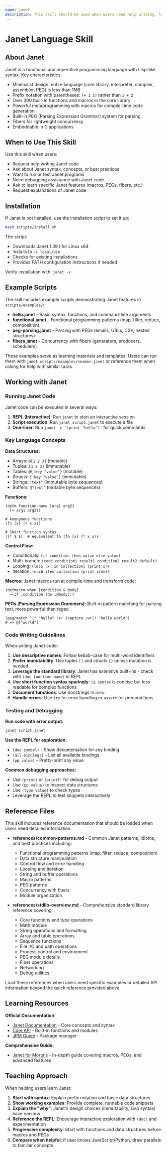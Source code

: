 ```yaml
---
name: janet
description: This skill should be used when users need help writing, learning, running, or debugging Janet code. Janet is a functional and imperative Lisp-like language with powerful features including macros, PEGs, and fibers for concurrency.
---
```


# Janet Language Skill

## About Janet

Janet is a functional and imperative programming language with Lisp-like syntax. Key characteristics:

- Minimalist design: entire language (core library, interpreter, compiler, assembler, PEG) is less than 1MB
- Prefix notation with parentheses: `(+ 1 2)` rather than `1 + 2`
- Over 300 built-in functions and macros in the core library
- Powerful metaprogramming with macros for compile-time code generation
- Built-in PEG (Parsing Expression Grammar) system for parsing
- Fibers for lightweight concurrency
- Embeddable in C applications

## When to Use This Skill

Use this skill when users:
- Request help writing Janet code
- Ask about Janet syntax, concepts, or best practices
- Want to run or test Janet programs
- Need debugging assistance with Janet code
- Ask to learn specific Janet features (macros, PEGs, fibers, etc.)
- Request explanations of Janet code

## Installation

If Janet is not installed, use the installation script to set it up:

```bash
bash scripts/install.sh
```

The script:
- Downloads Janet 1.39.1 for Linux x64
- Installs to `~/.local/bin`
- Checks for existing installations
- Provides PATH configuration instructions if needed

Verify installation with: `janet -v`

## Example Scripts

The skill includes example scripts demonstrating Janet features in `scripts/examples/`:

- **hello.janet** - Basic syntax, functions, and command-line arguments
- **functional.janet** - Functional programming patterns (map, filter, reduce, composition)
- **peg-parsing.janet** - Parsing with PEGs (emails, URLs, CSV, nested structures)
- **fibers.janet** - Concurrency with fibers (generators, producers, schedulers)

These examples serve as learning materials and templates. Users can run them with `janet scripts/examples/<name>.janet` or reference them when asking for help with similar tasks.

## Working with Janet

### Running Janet Code

Janet code can be executed in several ways:

1. **REPL (Interactive)**: Run `janet` to start an interactive session
2. **Script execution**: Run `janet script.janet` to execute a file
3. **One-liner**: Run `janet -e '(print "hello")'` for quick commands

### Key Language Concepts

**Data Structures:**
- Arrays: `@[1 2 3]` (mutable)
- Tuples: `[1 2 3]` (immutable)
- Tables: `@{:key "value"}` (mutable)
- Structs: `{:key "value"}` (immutable)
- Strings: `"text"` (immutable byte sequences)
- Buffers: `@"text"` (mutable byte sequences)

**Functions:**
```janet
(defn function-name [arg1 arg2]
  (+ arg1 arg2))

# Anonymous functions
(fn [x] (* x x))

# Short function syntax
|(* $ $)  # equivalent to (fn [x] (* x x))
```

**Control Flow:**
- Conditionals: `(if condition then-value else-value)`
- Multi-branch: `(cond condition1 result1 condition2 result2 default)`
- Looping: `(loop [x :in collection] (print x))`
- Iteration: `(each item collection (print item))`

**Macros:**
Janet macros run at compile-time and transform code:
```janet
(defmacro when [condition & body]
  ~(if ,condition (do ,@body)))
```

**PEGs (Parsing Expression Grammars):**
Built-in pattern matching for parsing text, more powerful than regex:
```janet
(peg/match '(* "hello" :s+ (capture :w+)) "hello world")
# => @["world"]
```

### Code Writing Guidelines

When writing Janet code:

1. **Use descriptive names**: Follow kebab-case for multi-word identifiers
2. **Prefer immutability**: Use tuples `[]` and structs `{}` unless mutation is needed
3. **Leverage the standard library**: Janet has extensive built-ins - check with `(doc function-name)` in REPL
4. **Use short function syntax sparingly**: `|$ syntax` is concise but less readable for complex functions
5. **Document functions**: Use docstrings in `defn`
6. **Handle errors**: Use `try` for error handling or `assert` for preconditions

### Testing and Debugging

**Run code with error output:**
```bash
janet script.janet
```

**Use the REPL for exploration:**
- `(doc symbol)` - Show documentation for any binding
- `(all-bindings)` - List all available bindings
- `(pp value)` - Pretty-print any value

**Common debugging approaches:**
- Use `(print)` or `(printf)` for debug output
- Use `(pp value)` to inspect data structures
- Use `(type value)` to check types
- Leverage the REPL to test snippets interactively

## Reference Files

This skill includes reference documentation that should be loaded when users need detailed information:

- **references/common-patterns.md** - Common Janet patterns, idioms, and best practices including:
  - Functional programming patterns (map, filter, reduce, composition)
  - Data structure manipulation
  - Control flow and error handling
  - Looping and iteration
  - String and buffer operations
  - Macro patterns
  - PEG patterns
  - Concurrency with fibers
  - Module organization

- **references/stdlib-overview.md** - Comprehensive standard library reference covering:
  - Core functions and type operations
  - Math module
  - String operations and formatting
  - Array and table operations
  - Sequence functions
  - File I/O and path operations
  - Process control and environment
  - PEG module details
  - Fiber operations
  - Networking
  - Debug utilities

Load these references when users need specific examples or detailed API information beyond the quick reference provided above.

## Learning Resources

**Official Documentation:**
- [Janet Documentation](https://janet-lang.org/docs/index.html) - Core concepts and syntax
- [Core API](https://janet-lang.org/api/index.html) - Built-in functions and modules
- [JPM Guide](https://janet-lang.org/docs/jpm.html) - Package manager

**Comprehensive Guide:**
- [Janet for Mortals](https://janet.guide/all/) - In-depth guide covering macros, PEGs, and advanced features

## Teaching Approach

When helping users learn Janet:

1. **Start with syntax**: Explain prefix notation and basic data structures
2. **Show working examples**: Provide complete, runnable code snippets
3. **Explain the "why"**: Janet's design choices (immutability, Lisp syntax) have reasons
4. **Reference the REPL**: Encourage interactive exploration with `(doc)` and experimentation
5. **Progressive complexity**: Start with functions and data structures before macros and PEGs
6. **Compare when helpful**: If user knows JavaScript/Python, draw parallels to familiar concepts
